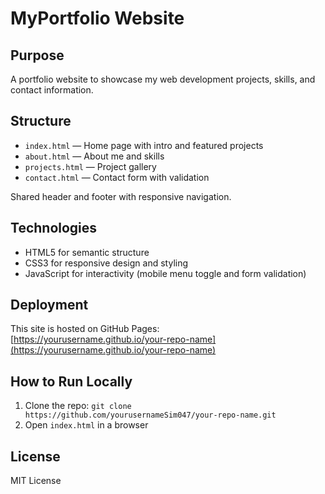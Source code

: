 # MyPortfolio Website

## Purpose
A portfolio website to showcase my web development projects, skills, and contact information.

## Structure
- `index.html` — Home page with intro and featured projects
- `about.html` — About me and skills
- `projects.html` — Project gallery
- `contact.html` — Contact form with validation

Shared header and footer with responsive navigation.

## Technologies
- HTML5 for semantic structure
- CSS3 for responsive design and styling
- JavaScript for interactivity (mobile menu toggle and form validation)

## Deployment
This site is hosted on GitHub Pages:  
[https://yourusername.github.io/your-repo-name](https://yourusername.github.io/your-repo-name)

## How to Run Locally
1. Clone the repo: `git clone https://github.com/yourusernameSim047/your-repo-name.git`
2. Open `index.html` in a browser

## License
MIT License
